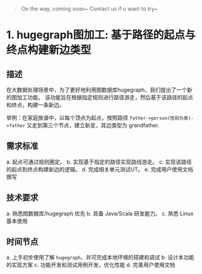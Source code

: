 > On the way, coming soon~ Contact us if u want to try~

# 1. hugegraph图加工: 基于路径的起点与终点构建新边类型
## 描述

在大数据处理场景中，为了更好地利用图数据库hugegraph，我们提出了一个新的图加工功能。
该功能旨在根据指定规则进行路径游走，然后基于该路径的起点和终点，构建一条新边。

举例：在家庭族谱中，以每个顶点为起点，按照路径 `father->person(性别为男)->father` 又走到第三个节点，建立新变，其边类型为 grandfather.


## 需求标准
  a. 起点可通过规则圈定。
  b. 实现基于指定的路径实现路线游走。
  c. 实现该路径的起点到终点构建新边的逻辑。
  d. 完成相关单元测试UT。
  e. 完成用户使用文档撰写

## 技术要求

  a. 熟悉图数据库/hugegraph 优先
  b. 具备 Java/Scala 研发能力。
  c. 熟悉 Linux 基本使用

## 时间节点
  a. 上手初步使用了解 `hugegraph`，并可完成本地环境的搭建和调试
  b. 设计本功能的实现方案
  c. 功能开发和测试用例开发，优化性能
  d. 完善用户使用文档